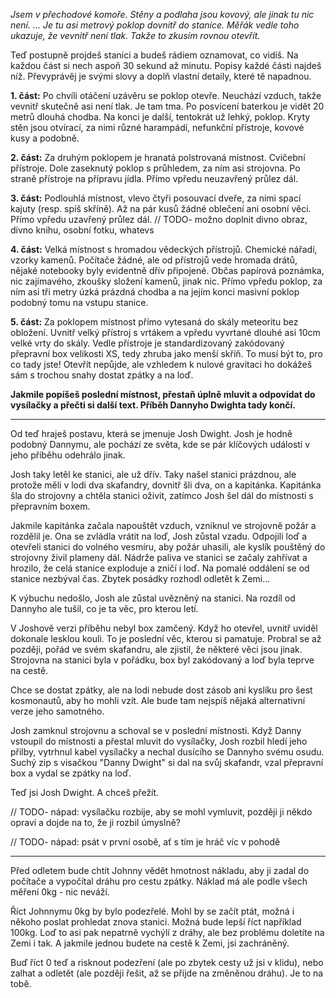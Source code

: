 _Jsem v přechodové komoře. Stěny a podlaha jsou kovový, ale jinak tu nic není. ... Je tu asi metrový poklop dovnitř do stanice. Měřák vedle toho ukazuje, že vevnitř není tlak. Takže to zkusím rovnou otevřít._

Teď postupně projdeš stanici a budeš rádiem oznamovat, co vidíš. Na každou část si nech aspoň 30 sekund až minutu. Popisy každé části najdeš níž. Převyprávěj je svými slovy a doplň vlastní detaily, které tě napadnou.

__1. část:__ Po chvíli otáčení uzávěru se poklop otevře. Neuchází vzduch, takže vevnitř skutečně asi není tlak. Je tam tma. Po posvícení baterkou je vidět 20 metrů dlouhá chodba. Na konci je další, tentokrát už lehký, poklop. Kryty stěn jsou otvírací, za nimi různé harampádí, nefunkční přístroje, kovové kusy a podobně.

__2. část:__ Za druhým poklopem je hranatá polstrovaná místnost. Cvičební přístroje. Dole zaseknutý poklop s průhledem, za ním asi strojovna. Po straně přístroje na přípravu jídla. Přímo vpředu neuzavřený průlez dál.

__3. část:__ Podlouhlá místnost, vlevo čtyři posouvací dveře, za nimi spací kajuty (resp. spíš skříně). Až na pár kusů žádné oblečení ani osobní věci. Přímo vpředu uzavřený průlez dál.
// TODO- možno doplnit divno obraz, divno knihu, osobní fotku, whatevs

__4. část:__ Velká místnost s hromadou vědeckých přístrojů. Chemické nářadí, vzorky kamenů. Počítače žádné, ale od přístrojů vede hromada drátů, nějaké notebooky byly evidentně dřív připojené. Občas papírová poznámka, nic zajímavého, zkoušky složení kamenů, jinak nic. Přímo vpředu poklop, za ním asi tři metry úzká prázdná chodba a na jejím konci masivní poklop podobný tomu na vstupu stanice.

__5. část:__ Za poklopem místnost přímo vytesaná do skály meteoritu bez obložení. Uvnitř velký přístroj s vrtákem a vpředu vyvrtané dlouhé asi 10cm velké vrty do skály. Vedle přístroje je standardizovaný zakódovaný přepravní box velikosti XS, tedy zhruba jako menší skříň. To musí být to, pro co tady jste! Otevřít nepůjde, ale vzhledem k nulové gravitaci ho dokážeš sám s trochou snahy dostat zpátky a na loď.

__Jakmile popíšeš poslední místnost, přestaň úplně mluvit a odpovídat do vysílačky a přečti si další text. Příběh Dannyho Dwighta tady končí.__

---

Od teď hraješ postavu, která se jmenuje Josh Dwight. Josh je hodně podobný Dannymu, ale pochází ze světa, kde se pár klíčových událostí v jeho příběhu odehrálo jinak.

Josh taky letěl ke stanici, ale už dřív. Taky našel stanici prázdnou, ale protože měli v lodi dva skafandry, dovnitř šli dva, on a kapitánka. Kapitánka šla do strojovny a chtěla stanici oživit, zatímco Josh šel dál do místnosti s přepravním boxem.

Jakmile kapitánka začala napouštět vzduch, vzniknul ve strojovně požár a rozdělil je. Ona se zvládla vrátit na loď, Josh zůstal vzadu. Odpojili loď a otevřeli stanici do volného vesmíru, aby požár uhasili, ale kyslík pouštěný do strojovny živil plameny dál. Nádrže paliva ve stanici se začaly zahřívat a hrozilo, že celá stanice exploduje a zničí i loď. Na pomalé oddálení se od stanice nezbýval čas. Zbytek posádky rozhodl odletět k Zemi...

K výbuchu nedošlo, Josh ale zůstal uvězněný na stanici. Na rozdíl od Dannyho ale tušil, co je ta věc, pro kterou letí.

V Joshově verzi příběhu nebyl box zamčený. Když ho otevřel, uvnitř uviděl dokonale lesklou kouli. To je poslední věc, kterou si pamatuje. Probral se až později, pořád ve svém skafandru, ale zjistil, že některé věci jsou jinak. Strojovna na stanici byla v pořádku, box byl zakódovaný a loď byla teprve na cestě.

Chce se dostat zpátky, ale na lodi nebude dost zásob ani kyslíku pro šest kosmonautů, aby ho mohli vzít. Ale bude tam nejspíš nějaká alternativní verze jeho samotného.

Josh zamknul strojovnu a schoval se v poslední místnosti. Když Danny vstoupil do místnosti a přestal mluvit do vysílačky, Josh rozbil hledí jeho přilby, vytrhnul kabel vysílačky a nechal dusícího se Dannyho svému osudu. Suchý zip s visačkou "Danny Dwight" si dal na svůj skafandr, vzal přepravní box a vydal se zpátky na loď.

Teď jsi Josh Dwight. A chceš přežít.

// TODO- nápad: vysílačku rozbije, aby se mohl vymluvit, později ji někdo opraví a dojde na to, že ji rozbil úmyslně?

// TODO- nápad: psát v první osobě, ať s tím je hráč víc v pohodě

---

Před odletem bude chtít Johnny vědět hmotnost nákladu, aby ji zadal do počítače a vypočítal dráhu pro cestu zpátky. Náklad má ale podle všech měření 0kg - nic neváží.

Říct Johnnymu 0kg by bylo podezřelé. Mohl by se začít ptát, možná i někoho poslat prohledat znova stanici. Možná bude lepší říct například 100kg. Loď to asi pak nepatrně vychýlí z dráhy, ale bez problému doletíte na Zemi i tak. A jakmile jednou budete na cestě k Zemi, jsi zachráněný.

Buď říct 0 teď a risknout podezření (ale po zbytek cesty už jsi v klidu), nebo zalhat a odletět (ale později řešit, až se přijde na změněnou dráhu). Je to na tobě.
